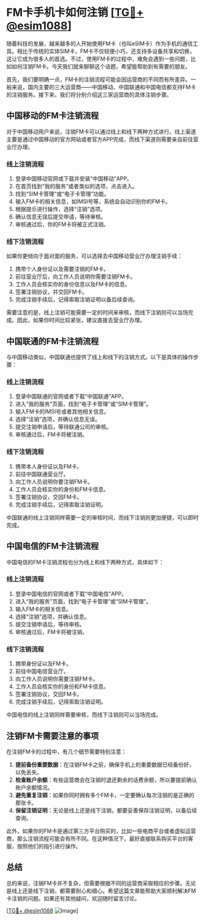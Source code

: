 # FM卡手机卡如何注销 [[TG💪+ @esim1088](https://t.me/s/esim1088)]

随着科技的发展，越来越多的人开始使用FM卡（也叫eSIM卡）作为手机的通信工具。相比于传统的实体SIM卡，FM卡不仅轻便小巧，还支持多设备共享和切换，这让它成为很多人的首选。不过，使用FM卡的过程中，难免会遇到一些问题，比如如何注销FM卡。今天我们就来聊聊这个话题，希望能帮助到有需要的朋友。

首先，我们要明确一点，FM卡的注销流程可能会因运营商的不同而有所差异。一般来说，国内主要的三大运营商——中国移动、中国联通和中国电信都支持FM卡的注销服务。接下来，我们将分别介绍这三家运营商的具体注销步骤。

## 中国移动的FM卡注销流程

对于中国移动用户来说，注销FM卡可以通过线上和线下两种方式进行。线上渠道主要是通过中国移动的官方网站或者官方APP完成，而线下渠道则需要亲自前往营业厅办理。

### 线上注销流程

1. 登录中国移动官网或下载并安装“中国移动”APP。
2. 在首页找到“我的服务”或者类似的选项，点击进入。
3. 找到“SIM卡管理”或“电子卡管理”功能。
4. 输入FM卡的相关信息，如IMSI号等，系统会自动识别你的FM卡。
5. 根据提示进行操作，选择“注销”选项。
6. 确认信息无误后提交申请，等待审核。
7. 审核通过后，你的FM卡将被正式注销。

### 线下注销流程

如果你更倾向于面对面的服务，可以选择去中国移动营业厅办理注销手续：

1. 携带个人身份证以及需要注销的FM卡。
2. 前往营业厅后，向工作人员说明你需要注销FM卡。
3. 工作人员会核实你的身份信息以及FM卡的信息。
4. 签署注销协议，并交回FM卡。
5. 完成注销手续后，记得索取注销证明以备后续查询。

需要注意的是，线上注销可能需要一定的时间来审核，而线下注销则可以当场完成。因此，如果你时间比较紧张，建议直接去营业厅办理。

## 中国联通的FM卡注销流程

与中国移动类似，中国联通也提供了线上和线下的注销方式。以下是具体的操作步骤：

### 线上注销流程

1. 登录中国联通的官网或者下载“中国联通”APP。
2. 进入“我的服务”页面，找到“电子卡管理”或“SIM卡管理”。
3. 输入FM卡的IMSI号或者其他相关信息。
4. 选择“注销”选项，并确认信息无误。
5. 提交注销申请后，等待联通公司的审核。
6. 审核通过后，FM卡将被注销。

### 线下注销流程

1. 携带本人身份证以及FM卡。
2. 前往中国联通营业厅。
3. 向工作人员说明你要注销FM卡。
4. 工作人员会核实你的身份和FM卡信息。
5. 签署注销协议，交回FM卡。
6. 完成注销手续后，记得索取注销证明。

中国联通的线上注销同样需要一定的审核时间，而线下注销则更加便捷，可以即时完成。

## 中国电信的FM卡注销流程

中国电信的FM卡注销流程也分为线上和线下两种方式，具体如下：

### 线上注销流程

1. 登录中国电信的官网或者下载“中国电信”APP。
2. 进入“我的服务”页面，找到“电子卡管理”或“SIM卡管理”。
3. 输入FM卡的相关信息。
4. 选择“注销”选项，并确认信息。
5. 提交注销申请后，等待审核。
6. 审核通过后，FM卡将被注销。

### 线下注销流程

1. 携带身份证以及FM卡。
2. 前往中国电信营业厅。
3. 向工作人员说明你需要注销FM卡。
4. 工作人员会核实你的身份和FM卡信息。
5. 签署注销协议，交回FM卡。
6. 完成注销手续后，记得索取注销证明。

中国电信的线上注销同样需要审核，而线下注销则可以当场完成。

## 注销FM卡需要注意的事项

在注销FM卡的过程中，有几个细节需要特别注意：

1. **提前备份重要数据**：在注销FM卡之前，确保手机上的重要数据已经备份好，以免丢失。
2. **检查账户余额**：有些运营商会在注销时退还剩余的话费余额，所以要提前确认账户余额情况。
3. **避免重复注销**：如果你同时拥有多个FM卡，一定要确认每次注销的是正确的那张卡。
4. **保留注销证明**：无论是线上还是线下注销，都要妥善保存注销证明，以备后续查询。

此外，如果你的FM卡是通过第三方平台购买的，比如一些电商平台或者虚拟运营商，那么注销流程可能会有所不同。在这种情况下，最好直接联系购买平台的客服，按照他们的指引进行操作。

## 总结

总的来说，注销FM卡并不复杂，但需要根据不同的运营商采取相应的步骤。无论是线上还是线下注销，都需要耐心和细心。希望这篇文章能帮助大家顺利解决FM卡注销的问题。如果还有其他疑问，欢迎随时留言讨论。

[[TG💪+ @esim1088](https://t.me/s/esim1088) ![Image](https://i.postimg.cc/4NQfJmqS/Snipaste-2025-05-13-00-14-12.png)]